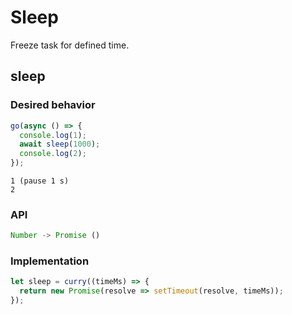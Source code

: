 # Sleep

Freeze task for defined time.

## sleep

### Desired behavior

```js
go(async () => {
  console.log(1);
  await sleep(1000);
  console.log(2);
});
```

```
1 (pause 1 s)
2
```

### API

```js
Number -> Promise ()
```

### Implementation

```js
let sleep = curry((timeMs) => {
  return new Promise(resolve => setTimeout(resolve, timeMs));
});
```
